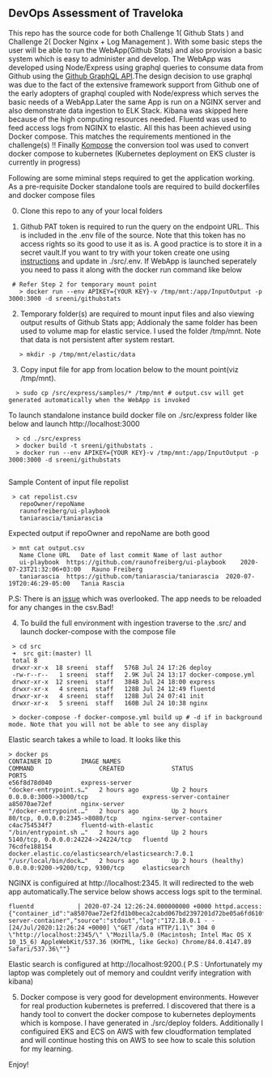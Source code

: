 ## DevOps Assessment of Traveloka

This repo has the source code for both Challenge 1( Github Stats ) and Challenge 2( Docker Nginx + Log Management ). With some basic steps the user will be able to run the WebApp(Github Stats) and also provision a basic system which is easy to administer and develop. The WebApp was developed using Node/Express using graphql queries to consume data from Github using the [Github GraphQL API](https://developer.github.com/v4/).The design decision to use graphql was due to the fact of the extensive framework support from Github one of the early adopters of graphql coupled with Node/express which serves the basic needs of a WebApp.Later the same App is run on a NGINX server and also demonstrate data ingestion to ELK Stack. Kibana was skipped here because of the high computing resources needed. Fluentd was used to feed access logs from NGINX to elastic. All this has been achieved using Docker compose. This matches the requirements mentioned in the challenge(s) !!
Finally [Kompose](https://kompose.io/) the conversion tool was used to convert docker compose to kubernetes (Kubernetes deployment on EKS cluster is currently in progress)

Following are some miminal steps required to get the application working. As a pre-requisite Docker standalone tools are required to build dockerfiles and docker compose files 

0) Clone this repo to any of your local folders

1) Github PAT token is required to run the query on the endpoint URL. This is included in the .env file of the source. Note that this token has no access rights so its good to use it as is. A good practice is to store it in a secret vault.If you want to try with your token create one using [instructions](https://docs.github.com/en/github/authenticating-to-github/creating-a-personal-access-token) and update in ./src/.env. If WebApp is launched seperately you need to pass it along with the docker run command like below

```
 # Refer Step 2 for temporary mount point
   > docker run --env APIKEY={YOUR KEY}-v /tmp/mnt:/app/InputOutput -p 3000:3000 -d sreeni/githubstats
```

2) Temporary folder(s) are required to mount input files and also viewing output results of Github Stats app; Addionaly the same folder has been used to volume map for elastic service. I used the folder /tmp/mnt. Note that data is not persistent after system restart. 
```
   > mkdir -p /tmp/mnt/elastic/data
```
3) Copy input file for app from location below to the mount point(viz /tmp/mnt). 

```
  > sudo cp /src/express/samples/* /tmp/mnt # output.csv will get generated automatically when the WebApp is invoked

```
To launch standalone instance build docker file on ./src/express folder like below and launch http://localhost:3000

```
  > cd ./src/express
  > docker build -t sreeni/githubstats .
  > docker run --env APIKEY={YOUR KEY}-v /tmp/mnt:/app/InputOutput -p 3000:3000 -d sreeni/githubstats
  
```

Sample Content of input file repolist 

```
 > cat repolist.csv
   repoOwner/repoName
   raunofreiberg/ui-playbook
   taniarascia/taniarascia
```
Expected output if repoOwner and repoName are both good

```
 > mnt cat output.csv
   Name	Clone URL	Date of last commit	Name of last author
   ui-playbook	https://github.com/raunofreiberg/ui-playbook	2020-07-23T21:32:06+03:00	Rauno Freiberg
   taniarascia	https://github.com/taniarascia/taniarascia	2020-07-19T20:46:29-05:00	Tania Rascia
```
P.S: There is an [issue](https://github.com/sreenihari/Traveloka---DevOps-Challenge/issues/3)  which was overlooked. The app needs to be reloaded for any changes in the csv.Bad!

4) To build the full environment with ingestion traverse to the .src/ and launch docker-compose with the compose file

```
 > cd src
 ➜  src git:(master) ll
 total 8
 drwxr-xr-x  18 sreeni  staff   576B Jul 24 17:26 deploy
 -rw-r--r--   1 sreeni  staff   2.9K Jul 24 13:17 docker-compose.yml
 drwxr-xr-x  12 sreeni  staff   384B Jul 24 18:00 express
 drwxr-xr-x   4 sreeni  staff   128B Jul 24 12:49 fluentd
 drwxr-xr-x   4 sreeni  staff   128B Jul 24 07:41 init
 drwxr-xr-x   5 sreeni  staff   160B Jul 24 10:38 nginx

 > docker-compose -f docker-compose.yml build up # -d if in background mode. Note that you will not be able to see any display 

```
Elastic search takes a while to load. It looks like this 

```
> docker ps
CONTAINER ID        IMAGE NAMES                                             COMMAND                  CREATED             STATUS                 PORTS                                
e56f8d78d040        express-server                                        "docker-entrypoint.s…"   2 hours ago         Up 2 hours             0.0.0.0:3000->3000/tcp               express-server-container
a85070ae72ef        nginx-server                                          "/docker-entrypoint.…"   2 hours ago         Up 2 hours             80/tcp, 0.0.0.0:2345->8080/tcp       nginx-server-container
c4ac754534f7        fluentd-with-elastic                                  "/bin/entrypoint.sh …"   2 hours ago         Up 2 hours             5140/tcp, 0.0.0.0:24224->24224/tcp   fluentd
76cdfe188154        docker.elastic.co/elasticsearch/elasticsearch:7.0.1   "/usr/local/bin/dock…"   2 hours ago         Up 2 hours (healthy)   0.0.0.0:9200->9200/tcp, 9300/tcp     elasticsearch
```
NGINX is configuired at http://localhost:2345. It will redirected to the web app automatically.The service below shows access logs spit to the terminal.

```
fluentd            | 2020-07-24 12:26:24.000000000 +0000 httpd.access: {"container_id":"a85070ae72ef2fd1b0beca2cabd067bd2397201d72be05a6fd610f6cebd23c13","container_name":"/nginx-server-container","source":"stdout","log":"172.18.0.1 - - [24/Jul/2020:12:26:24 +0000] \"GET /data HTTP/1.1\" 304 0 \"http://localhost:2345/\" \"Mozilla/5.0 (Macintosh; Intel Mac OS X 10_15_6) AppleWebKit/537.36 (KHTML, like Gecko) Chrome/84.0.4147.89 Safari/537.36\""}
```
Elastic search is configured at http://localhost:9200.( P.S : Unfortunately my laptop was completely out of memory and couldnt verify integration with kibana) 

5) Docker compose is very good for development environments. However for real production kubernetes is preferred. I discovered that there is a handy tool to convert the docker compose to kubernetes deployments which is kompose. I have generated in ./src/deploy folders. Additionally I configuired EKS and ECS on AWS with few cloudformation templated and will continue hosting this on AWS to see how to scale this solution for my learning.

Enjoy!




